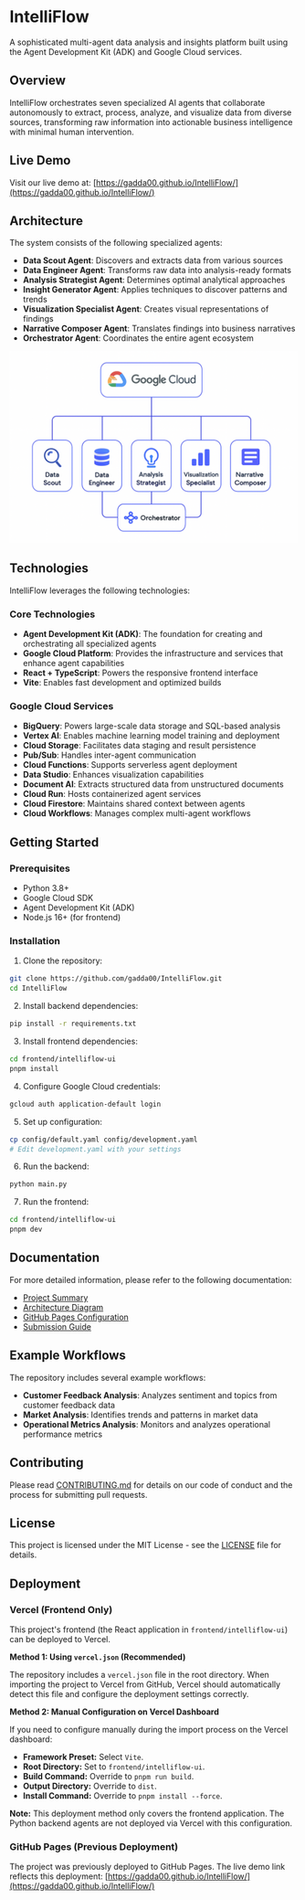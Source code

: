 # IntelliFlow

A sophisticated multi-agent data analysis and insights platform built using the Agent Development Kit (ADK) and Google Cloud services.

## Overview

IntelliFlow orchestrates seven specialized AI agents that collaborate autonomously to extract, process, analyze, and visualize data from diverse sources, transforming raw information into actionable business intelligence with minimal human intervention.

## Live Demo

Visit our live demo at: [https://gadda00.github.io/IntelliFlow/](https://gadda00.github.io/IntelliFlow/)

## Architecture

The system consists of the following specialized agents:

- **Data Scout Agent**: Discovers and extracts data from various sources
- **Data Engineer Agent**: Transforms raw data into analysis-ready formats
- **Analysis Strategist Agent**: Determines optimal analytical approaches
- **Insight Generator Agent**: Applies techniques to discover patterns and trends
- **Visualization Specialist Agent**: Creates visual representations of findings
- **Narrative Composer Agent**: Translates findings into business narratives
- **Orchestrator Agent**: Coordinates the entire agent ecosystem

![Architecture Diagram](docs/images/architecture_diagram.png)

## Technologies

IntelliFlow leverages the following technologies:

### Core Technologies
- **Agent Development Kit (ADK)**: The foundation for creating and orchestrating all specialized agents
- **Google Cloud Platform**: Provides the infrastructure and services that enhance agent capabilities
- **React + TypeScript**: Powers the responsive frontend interface
- **Vite**: Enables fast development and optimized builds

### Google Cloud Services
- **BigQuery**: Powers large-scale data storage and SQL-based analysis
- **Vertex AI**: Enables machine learning model training and deployment
- **Cloud Storage**: Facilitates data staging and result persistence
- **Pub/Sub**: Handles inter-agent communication
- **Cloud Functions**: Supports serverless agent deployment
- **Data Studio**: Enhances visualization capabilities
- **Document AI**: Extracts structured data from unstructured documents
- **Cloud Run**: Hosts containerized agent services
- **Cloud Firestore**: Maintains shared context between agents
- **Cloud Workflows**: Manages complex multi-agent workflows

## Getting Started

### Prerequisites
- Python 3.8+
- Google Cloud SDK
- Agent Development Kit (ADK)
- Node.js 16+ (for frontend)

### Installation

1. Clone the repository:
```bash
git clone https://github.com/gadda00/IntelliFlow.git
cd IntelliFlow
```

2. Install backend dependencies:
```bash
pip install -r requirements.txt
```

3. Install frontend dependencies:
```bash
cd frontend/intelliflow-ui
pnpm install
```

4. Configure Google Cloud credentials:
```bash
gcloud auth application-default login
```

5. Set up configuration:
```bash
cp config/default.yaml config/development.yaml
# Edit development.yaml with your settings
```

6. Run the backend:
```bash
python main.py
```

7. Run the frontend:
```bash
cd frontend/intelliflow-ui
pnpm dev
```

## Documentation

For more detailed information, please refer to the following documentation:

- [Project Summary](docs/project_summary.md)
- [Architecture Diagram](docs/architecture_diagram.md)
- [GitHub Pages Configuration](docs/github_pages.md)
- [Submission Guide](docs/submission_guide.md)

## Example Workflows

The repository includes several example workflows:

- **Customer Feedback Analysis**: Analyzes sentiment and topics from customer feedback data
- **Market Analysis**: Identifies trends and patterns in market data
- **Operational Metrics Analysis**: Monitors and analyzes operational performance metrics

## Contributing

Please read [CONTRIBUTING.md](CONTRIBUTING.md) for details on our code of conduct and the process for submitting pull requests.

## License

This project is licensed under the MIT License - see the [LICENSE](LICENSE) file for details.



## Deployment

### Vercel (Frontend Only)

This project's frontend (the React application in `frontend/intelliflow-ui`) can be deployed to Vercel.

**Method 1: Using `vercel.json` (Recommended)**

The repository includes a `vercel.json` file in the root directory. When importing the project to Vercel from GitHub, Vercel should automatically detect this file and configure the deployment settings correctly.

**Method 2: Manual Configuration on Vercel Dashboard**

If you need to configure manually during the import process on the Vercel dashboard:

- **Framework Preset:** Select `Vite`.
- **Root Directory:** Set to `frontend/intelliflow-ui`.
- **Build Command:** Override to `pnpm run build`.
- **Output Directory:** Override to `dist`.
- **Install Command:** Override to `pnpm install --force`.

**Note:** This deployment method only covers the frontend application. The Python backend agents are not deployed via Vercel with this configuration.

### GitHub Pages (Previous Deployment)

The project was previously deployed to GitHub Pages. The live demo link reflects this deployment: [https://gadda00.github.io/IntelliFlow/](https://gadda00.github.io/IntelliFlow/)


